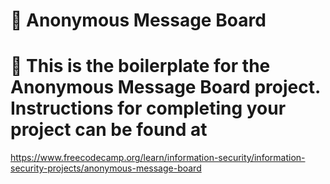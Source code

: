 # 📖 Anonymous Message Board

# 👣 This is the boilerplate for the Anonymous Message Board project. Instructions for completing your project can be found at 
https://www.freecodecamp.org/learn/information-security/information-security-projects/anonymous-message-board
